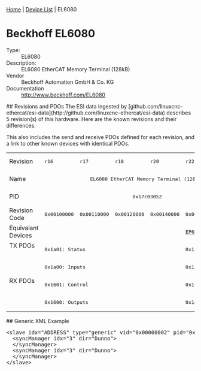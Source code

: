 <div class="nav"><a href="/esi-data">Home</a> | <a href="/esi-data/devices">Device List</a> | EL6080</div>

#  Beckhoff EL6080

<dl>
  <dt>Type:</dt><dd>EL6080</dd>
  <dt>Description:</dt><dd>EL6080 EtherCAT Memory Terminal (128kB)</dd>
  <dt>Vendor</dt><dd>Beckhoff Automation GmbH & Co. KG</dd>
  <dt>Documentation</dt><dd><a href="http://www.beckhoff.com/EL6080">http://www.beckhoff.com/EL6080</a></dd>
</dl>
## Revisions and PDOs
The ESI data ingested by [github.com/linuxcnc-ethercat/esi-data](http://github.com/linuxcnc-ethercat/esi-data) describes 5 revision(s) of this hardware.  Here are the known revisions and their differences.

This also includes the send and receive PDOs defined for each revision, and a link to other known devices with identical PDOs.

<table>
<tr >
<td class="first">Revision</td>
<td ><pre>r16</pre></td>
<td ><pre>r17</pre></td>
<td ><pre>r18</pre></td>
<td ><pre>r20</pre></td>
<td ><pre>r22</pre></td>
</tr>
<tr >
<td class="first">Name</td>
<td  colspan=5 align="center"><pre>EL6080 EtherCAT Memory Terminal (128kB)</pre></td>
</tr>
<tr >
<td class="first">PID</td>
<td  colspan=5 align="center"><pre>0x17c03052</pre></td>
</tr>
<tr >
<td class="first">Revision Code</td>
<td ><pre>0x00100000</pre></td>
<td ><pre>0x00110000</pre></td>
<td ><pre>0x00120000</pre></td>
<td ><pre>0x00140000</pre></td>
<td ><pre>0x00160000</pre></td>
</tr>
<tr >
<td class="first">Equivalant Devices</td>
<td  colspan=4 align="center"></td>
<td ><pre><a href="EP6080-0000">EP6080-0000 r16</a></pre></td>
</tr>
<tr class="txpdo pdosection">
<td class="first" rowspan=2 valign=top>TX PDOs</td>
<td colspan=4 align="left"><pre>0x1a01: Status</pre></td>
<td><pre>0x1a01: Device Inputs</pre></td>
<td></td>
</tr>
<tr class="txpdo pdosection">
<td  colspan=4 align="left"><pre>0x1a00: Inputs</pre></td>
<td ><pre>0x1a00: IO Inputs</pre></td>
</tr>
<tr class="rxpdo pdosection">
<td class="first" rowspan=2 valign=top>RX PDOs</td>
<td colspan=4 align="left"><pre>0x1601: Control</pre></td>
<td><pre>0x1601: Device Outputs</pre></td>
<td></td>
</tr>
<tr class="rxpdo pdosection">
<td  colspan=4 align="left"><pre>0x1600: Outputs</pre></td>
<td ><pre>0x1600: IO Outputs</pre></td>
</tr>
</table>
## Generic XML Example
<pre class="xml">
&lt;slave idx="ADDRESS" type="generic" vid="0x00000002" pid="0x17c03052" configPdos="true"&gt;
  &lt;syncManager idx="3" dir="Dunno"&gt;
  &lt;/syncManager&gt;
  &lt;syncManager idx="3" dir="Dunno"&gt;
  &lt;/syncManager&gt;
&lt;/slave&gt;
</pre>

